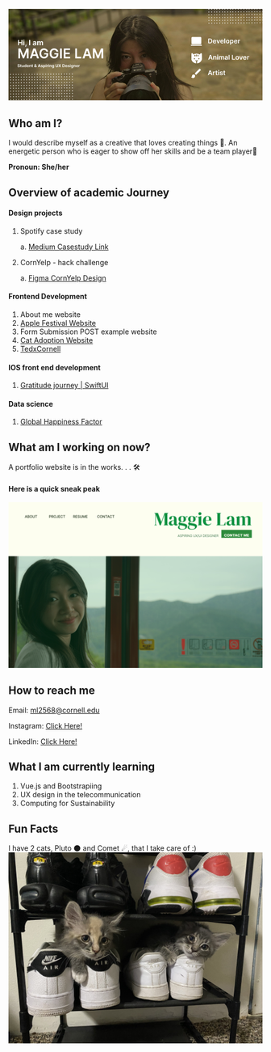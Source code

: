 ![profile banner](banner.jpg)

## Who am I? 
I would describe myself as a creative that loves creating things 🎨. An energetic person who is eager to show off her skills and be a team player💫

**Pronoun: She/her**

## Overview of academic Journey

#### Design projects 
1. Spotify case study

   a. [Medium Casestudy Link](https://medium.com/@ml2568/10c5e9f2eeb6#05c6-dfa9ee89282f)
3. CornYelp - hack challenge

   a. [Figma CornYelp Design](https://www.figma.com/file/FM3WnP3IRN6QCdUKiXI0Fy/CornYelp---Hack-Challenge-App?type=design&node-id=0%3A1&mode=design&t=lim5EOd0z4riWJCl-1)

#### Frontend Development 
1. About me website
2. [Apple Festival Website](https://github.com/MaggieLam2003/Apple-Festival-Website)
3. Form Submission POST example website
4. [Cat Adoption Website](https://github.com/MaggieLam2003/Cats-Adoption-Website)
5. [TedxCornell](https://github.com/MaggieLam2003/tedXCornell-Website)

#### IOS front end development 
1. [Gratitude journey | SwiftUI](https://github.com/MaggieLam2003/SWIFTUI-gratitude-journal-app)

#### Data science
1. [Global Happiness Factor](https://github.com/MaggieLam2003/Global-Happiness-Factors)

## What am I working on now? 
A portfolio website is in the works. . . 🛠️

#### Here is a quick sneak peak 
![Portfolio Home Screen](portfolio-sneakpeak.png)

## How to reach me 
Email: <ml2568@cornell.edu>

Instagram: [Click Here!](https://www.instagram.com/_maggie.lam/?hl=en)

LinkedIn: [Click Here!](https://www.linkedin.com/in/maggie-lam-368150247/)

## What I am currently learning
1. Vue.js and Bootstrapiing
2. UX design in the telecommunication
3. Computing for Sustainability

## Fun Facts
I have 2 cats, Pluto 🌑 and Comet ☄, that I take care of :)
![cats](cats.jpg)

